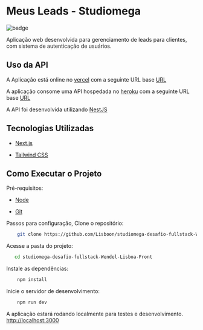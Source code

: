 # Meus Leads - Studiomega

![badge](https://img.shields.io/badge/status-completed-blue)

Aplicação web desenvolvida para gerenciamento de leads para clientes, com sistema de autenticação de usuários.

## Uso da API 

A Aplicação está online no [vercel](https://vercel.com/) com a seguinte URL base [URL](https://studiomega-desafio-fullstack-wendel-eight.vercel.app/login)

A aplicação consome uma API hospedada no [heroku](https://www.heroku.com/) com a seguinte URL base [URL](https://desafiostudiomega-2d925d8d0b86.herokuapp.com/v1)

A API foi desenvolvida utilizando [NestJS](https://nestjs.com/)

## Tecnologias Utilizadas

- [Next.js](https://nextjs.org)

- [Tailwind CSS](https://tailwindcss.com/)

## Como Executar o Projeto

Pré-requisitos:

- [Node](https://nodejs.org/pt)

- [Git](https://git-scm.com/downloads)

Passos para configuração, Clone o repositório:
```bash
    git clone https://github.com/Lisboon/studiomega-desafio-fullstack-Wendel-Lisboa-Front.git
```

Acesse a pasta do projeto:

```bash
   cd studiomega-desafio-fullstack-Wendel-Lisboa-Front
```

Instale as dependências:

```bash
    npm install
```

Inicie o servidor de desenvolvimento:

```bash
    npm run dev
```

A aplicação estará rodando localmente para testes e desenvolvimento. [http://localhost:3000](http://localhost:3000)
